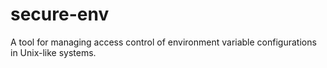 # secure-env
A tool for managing access control of environment variable configurations in Unix-like systems.

